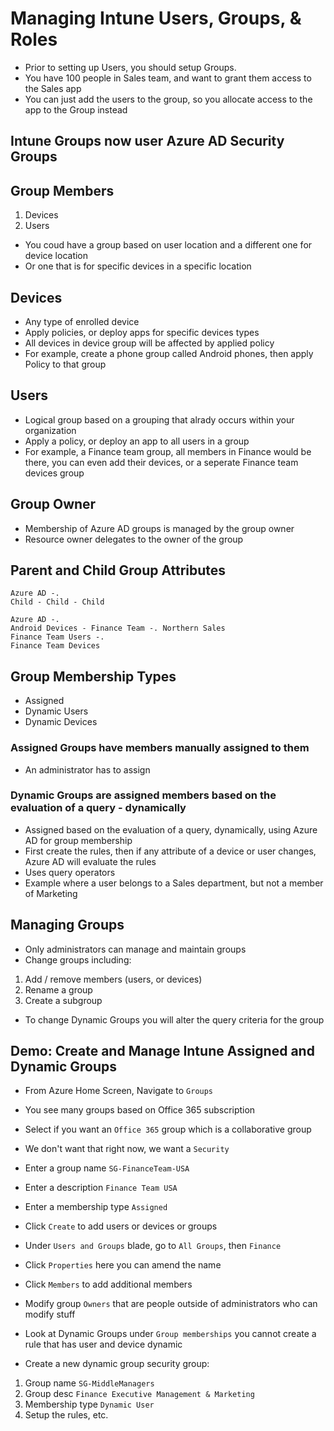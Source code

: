 # Managing Intune Users, Groups, & Roles

* Prior to setting up Users, you should setup Groups.
* You have 100 people in Sales team, and want to grant them access to the Sales app
* You can just add the users to the group, so you allocate access to the app to the Group instead

## Intune Groups now user Azure AD Security Groups

## Group Members

1. Devices
2. Users

* You coud have a group based on user location and a different one for device location
* Or one that is for specific devices in a specific location

## Devices

* Any type of enrolled device
* Apply policies, or deploy apps for specific devices types
* All devices in device group will be affected by applied policy
* For example, create a phone group called Android phones, then apply Policy to that group

## Users

* Logical group based on a grouping that alrady occurs within your organization
* Apply a policy, or deploy an app to all users in a group
* For example, a Finance team group, all members in Finance would be there, you can even add their devices, or a seperate Finance team devices group

## Group Owner

* Membership of Azure AD groups is managed by the group owner
* Resource owner delegates to the owner of the group

## Parent and Child Group Attributes

```
Azure AD -.
Child - Child - Child
```

```
Azure AD -.
Android Devices - Finance Team -. Northern Sales
Finance Team Users -.
Finance Team Devices
```

## Group Membership Types

* Assigned
* Dynamic Users
* Dynamic Devices

### Assigned Groups have members manually assigned to them

* An administrator has to assign

### Dynamic Groups are assigned members based on the evaluation of a query - dynamically

* Assigned based on the evaluation of a query, dynamically, using Azure AD for group membership
* First create the rules, then if any attribute of a device or user changes, Azure AD will evaluate the rules
* Uses query operators
* Example where a user belongs to a Sales department, but not a member of Marketing

## Managing Groups
* Only administrators can manage and maintain groups
* Change groups including:
1. Add / remove members (users, or devices)
2. Rename a group
3. Create a subgroup
* To change Dynamic Groups you will alter the query criteria for the group

## Demo: Create and Manage Intune Assigned and Dynamic Groups

* From Azure Home Screen, Navigate to `Groups`
* You see many groups based on Office 365 subscription
* Select if you want an `Office 365` group which is a collaborative group
* We don't want that right now, we want a `Security`
* Enter a group name `SG-FinanceTeam-USA`
* Enter a description `Finance Team USA`
* Enter a membership type `Assigned`
* Click `Create` to add users or devices or groups

* Under `Users and Groups` blade, go to `All Groups`, then `Finance`
* Click `Properties`  here you can amend the name
* Click `Members` to add additional members
* Modify group `Owners` that are people outside of administrators who can modify stuff
* Look at Dynamic Groups under `Group memberships` you cannot create a rule that has user and device dynamic
* Create a new dynamic group security group:
1. Group name `SG-MiddleManagers`
2. Group desc `Finance Executive Management & Marketing`
3. Membership type `Dynamic User`
4. Setup the rules, etc.